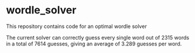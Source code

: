 # wordle_solver
This repository contains code for an optimal wordle solver

The current solver can correctly guess every single word out of 2315 words in a total of 7614 guesses, giving an average of 3.289 guesses per word.
